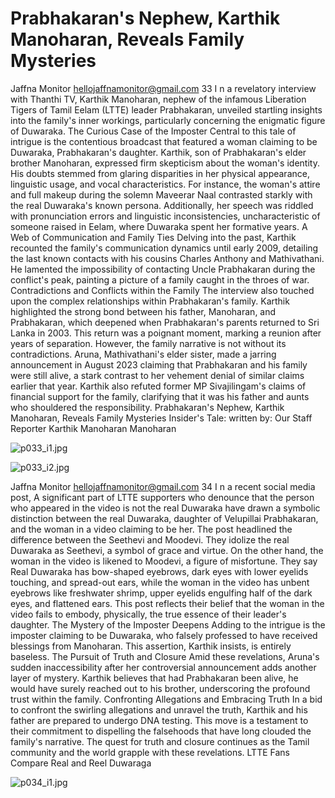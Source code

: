 # Prabhakaran's Nephew, Karthik Manoharan, Reveals Family Mysteries

Jaffna Monitor
hellojaffnamonitor@gmail.com
33
I
n a revelatory interview with Thanthi TV, Karthik 
Manoharan, nephew of the infamous Liberation 
Tigers of Tamil Eelam (LTTE) leader Prabhakaran, 
unveiled startling insights into the family's inner 
workings, particularly concerning the enigmatic figure 
of Duwaraka.
The Curious Case of the Imposter
Central to this tale of intrigue is the contentious 
broadcast that featured a woman claiming to be 
Duwaraka, Prabhakaran's daughter. Karthik, son of 
Prabhakaran's elder brother Manoharan, expressed 
firm skepticism about the woman's identity. His 
doubts stemmed from glaring disparities in her 
physical appearance, linguistic usage, and vocal 
characteristics. For instance, the woman's attire 
and full makeup during the solemn Maveerar Naal 
contrasted starkly with the real Duwaraka's known 
persona. Additionally, her speech was riddled with 
pronunciation errors and linguistic inconsistencies, 
uncharacteristic of someone raised in Eelam, where 
Duwaraka spent her formative years.
A Web of Communication and Family Ties
Delving into the past, Karthik recounted the family's 
communication dynamics until early 2009, detailing 
the last known contacts with his cousins Charles 
Anthony and Mathivathani. He lamented the 
impossibility of contacting Uncle Prabhakaran during 
the conflict's peak, painting a picture of a family 
caught in the throes of war.
Contradictions and Conflicts within the Family
The interview also touched upon the complex 
relationships within Prabhakaran's family. Karthik 
highlighted the strong bond between his father, 
Manoharan, and Prabhakaran, which deepened when 
Prabhakaran's parents returned to Sri Lanka in 2003. 
This return was a poignant moment, marking a 
reunion after years of separation.
However, the family narrative is not without its 
contradictions. Aruna, Mathivathani's elder sister, 
made a jarring announcement in August 2023 
claiming that Prabhakaran and his family were still 
alive, a stark contrast to her vehement denial of 
similar claims earlier that year. Karthik also refuted 
former MP Sivajilingam's claims of financial support 
for the family, clarifying that it was his father and 
aunts who shouldered the responsibility.
Prabhakaran's Nephew, Karthik 
Manoharan, Reveals Family Mysteries
Insider's Tale: 
written by: 
Our Staff Reporter
Karthik Manoharan
Manoharan

![p033_i1.jpg](images_out/018_prabhakarans_nephew_karthik_manoharan_reveals_fami/p033_i1.jpg)

![p033_i2.jpg](images_out/018_prabhakarans_nephew_karthik_manoharan_reveals_fami/p033_i2.jpg)

Jaffna Monitor
hellojaffnamonitor@gmail.com
34
I
n a recent social media post, A significant 
part of LTTE supporters who denounce 
that the person who appeared in the video is 
not the real Duwaraka have drawn a symbolic 
distinction between the real Duwaraka, 
daughter of Velupillai Prabhakaran, and the 
woman in a video claiming to be her. The post 
headlined the difference between the Seethevi 
and Moodevi. They idolize the real Duwaraka 
as Seethevi, a symbol of grace and virtue. On 
the other hand, the woman in the video is 
likened to Moodevi, a figure of misfortune.
They say Real Duwaraka has bow-shaped 
eyebrows, dark eyes with lower eyelids 
touching, and spread-out ears, while the 
woman in the video has unbent eyebrows like 
freshwater shrimp, upper eyelids engulfing half 
of the dark eyes, and flattened ears. This post 
reflects their belief that the woman in the video 
fails to embody, physically, the true essence of 
their leader's daughter.
The Mystery of the Imposter Deepens
Adding to the intrigue is the imposter claiming to be 
Duwaraka, who falsely professed to have received 
blessings from Manoharan. This assertion, Karthik 
insists, is entirely baseless.
The Pursuit of Truth and Closure
Amid these revelations, Aruna's sudden inaccessibility 
after her controversial announcement adds another 
layer of mystery. Karthik believes that had 
Prabhakaran been alive, he would have surely reached 
out to his brother, underscoring the profound trust 
within the family.
Confronting Allegations and Embracing Truth
In a bid to confront the swirling allegations and 
unravel the truth, Karthik and his father are prepared 
to undergo DNA testing. This move is a testament to 
their commitment to dispelling the falsehoods that 
have long clouded the family's narrative. The quest for 
truth and closure continues as the Tamil community 
and the world grapple with these revelations.
LTTE Fans Compare Real and Reel Duwaraga

![p034_i1.jpg](images_out/018_prabhakarans_nephew_karthik_manoharan_reveals_fami/p034_i1.jpg)

